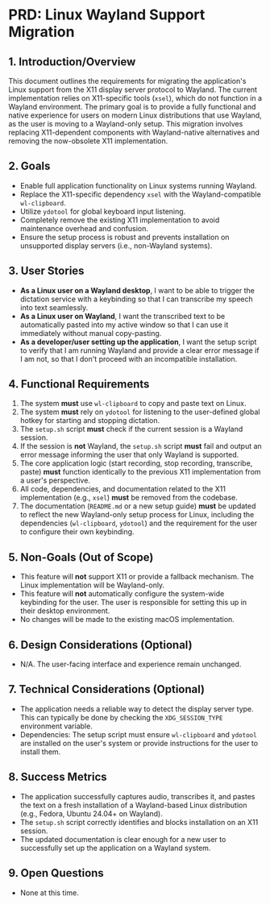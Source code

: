 # PRD: Linux Wayland Support Migration

## 1. Introduction/Overview

This document outlines the requirements for migrating the application's Linux support from the X11 display server protocol to Wayland. The current implementation relies on X11-specific tools (`xsel`), which do not function in a Wayland environment. The primary goal is to provide a fully functional and native experience for users on modern Linux distributions that use Wayland, as the user is moving to a Wayland-only setup. This migration involves replacing X11-dependent components with Wayland-native alternatives and removing the now-obsolete X11 implementation.

## 2. Goals

*   Enable full application functionality on Linux systems running Wayland.
*   Replace the X11-specific dependency `xsel` with the Wayland-compatible `wl-clipboard`.
*   Utilize `ydotool` for global keyboard input listening.
*   Completely remove the existing X11 implementation to avoid maintenance overhead and confusion.
*   Ensure the setup process is robust and prevents installation on unsupported display servers (i.e., non-Wayland systems).

## 3. User Stories

*   **As a Linux user on a Wayland desktop**, I want to be able to trigger the dictation service with a keybinding so that I can transcribe my speech into text seamlessly.
*   **As a Linux user on Wayland**, I want the transcribed text to be automatically pasted into my active window so that I can use it immediately without manual copy-pasting.
*   **As a developer/user setting up the application**, I want the setup script to verify that I am running Wayland and provide a clear error message if I am not, so that I don't proceed with an incompatible installation.

## 4. Functional Requirements

1.  The system **must** use `wl-clipboard` to copy and paste text on Linux.
2.  The system **must** rely on `ydotool` for listening to the user-defined global hotkey for starting and stopping dictation.
3.  The `setup.sh` script **must** check if the current session is a Wayland session.
4.  If the session is **not** Wayland, the `setup.sh` script **must** fail and output an error message informing the user that only Wayland is supported.
5.  The core application logic (start recording, stop recording, transcribe, paste) **must** function identically to the previous X11 implementation from a user's perspective.
6.  All code, dependencies, and documentation related to the X11 implementation (e.g., `xsel`) **must** be removed from the codebase.
7.  The documentation (`README.md` or a new setup guide) **must** be updated to reflect the new Wayland-only setup process for Linux, including the dependencies (`wl-clipboard`, `ydotool`) and the requirement for the user to configure their own keybinding.

## 5. Non-Goals (Out of Scope)

*   This feature will **not** support X11 or provide a fallback mechanism. The Linux implementation will be Wayland-only.
*   This feature will **not** automatically configure the system-wide keybinding for the user. The user is responsible for setting this up in their desktop environment.
*   No changes will be made to the existing macOS implementation.

## 6. Design Considerations (Optional)

*   N/A. The user-facing interface and experience remain unchanged.

## 7. Technical Considerations (Optional)

*   The application needs a reliable way to detect the display server type. This can typically be done by checking the `XDG_SESSION_TYPE` environment variable.
*   Dependencies: The setup script must ensure `wl-clipboard` and `ydotool` are installed on the user's system or provide instructions for the user to install them.

## 8. Success Metrics

*   The application successfully captures audio, transcribes it, and pastes the text on a fresh installation of a Wayland-based Linux distribution (e.g., Fedora, Ubuntu 24.04+ on Wayland).
*   The `setup.sh` script correctly identifies and blocks installation on an X11 session.
*   The updated documentation is clear enough for a new user to successfully set up the application on a Wayland system.

## 9. Open Questions

*   None at this time.
